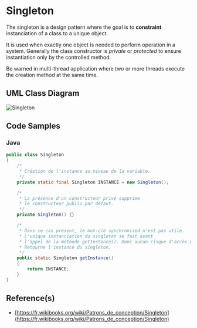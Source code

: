 # Singleton

The singleton is a design pattern where the goal is to **constraint** instanciation of a class to a unique object.

It is used when exactly one object is needed to perform operation in a system.
Generally the class constructor is _private_ or _protected_ to ensure instantiation only by the controlled method.

Be warned in multi-thread application where two or more threads execute the creation method at the same time.

## UML Class Diagram

![Singleton](https://upload.wikimedia.org/wikipedia/commons/f/f1/UML_DP_Singleton.png "The Singleton")

## Code Samples

### Java

```Java
public class Singleton
{
    /*
     * Création de l'instance au niveau de la variable.
     */
    private static final Singleton INSTANCE = new Singleton();

    /*
     * La présence d'un constructeur privé supprime
     * le constructeur public par défaut.
     */
    private Singleton() {}

    /*
     * Dans ce cas présent, le mot-clé synchronized n'est pas utile.
     * L'unique instanciation du singleton se fait avant
     * l'appel de la méthode getInstance(). Donc aucun risque d'accès concurrents.
     * Retourne l'instance du singleton.
     */
    public static Singleton getInstance()
    {
        return INSTANCE;
    }
}
```

## Reference(s)

- [https://fr.wikibooks.org/wiki/Patrons_de_conception/Singleton](https://fr.wikibooks.org/wiki/Patrons_de_conception/Singleton)